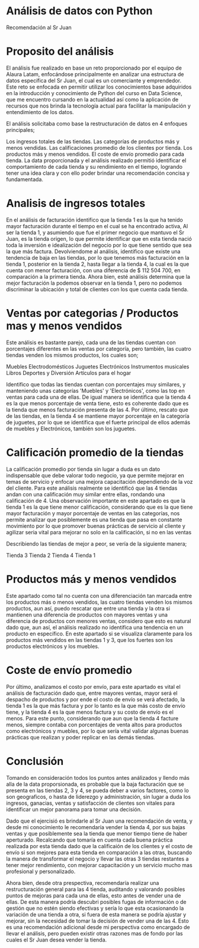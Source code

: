 # Análisis de datos con Python 
Recomendación al Sr Juan

# Proposito del análisis

El análisis fue realizado en base un reto proporcionado por el equipo de Alaura Latam, enfocándose principalmente en analizar una estructura de datos específica del Sr Juan, el cual es un comerciante y emprendedor. Este reto se enfocada en permitir utilizar los conocimientos base adquiridos en la introducción y conocimiento de Python del curso en Data Science, que me encuentro cursando en la actualidad así como la aplicación de recursos que nos brinda la tecnología actual para facilitar la manipulación y entendimiento de los datos.

El análisis solicitaba como base la restructuración de datos en 4 enfoques principales;

Los ingresos totales de las tiendas.
Las categorías de productos más y menos vendidas.
Las calificaciones promedio de los clientes por tienda.
Los productos más y menos vendidos.
El coste de envío promedio para cada tienda.
La data proporcionada y el análisis realizado permitió identificar el comportamiento de cada tienda y su rendimiento en el tiempo, logrando tener una idea clara y con ello poder brindar una recomendación concisa y fundamentada.


# Analisis de ingresos totales

En el análisis de facturación identifico que la tienda 1 es la que ha tenido mayor facturación durante el tiempo en el cual se ha encontrado activa, Al ser la tienda 1, y asumiendo que fue el primer negocio que mantuvo el Sr Juan, es la tienda origen, lo que permite identificar que en esta tienda nació toda la inversión e idealización del negocio por lo que tiene sentido que sea la que más factura. Devolviendome al análisis, identifico que existe una tendencia de baja en las tiendas, por lo que tenemos más facturación en la tienda 1, posterior en la tienda 2, hasta llegar a la tienda 4, la cual es la que cuenta con menor facturación, con una diferencia de $ 112 504 700, en comparación a la primera tienda. Ahora bien, esté análisis determina que la mejor facturación la podemos observar en la tienda 1, pero no podemos discriminar la ubicación y total de clientes con los que cuenta cada tienda.

# Ventas por categorias / Productos mas y menos vendidos

Este análisis es bastante parejo, cada una de las tiendas cuentan con porcentajes diferentes en las ventas por categoría, pero también, las cuatro tiendas venden los mismos productos, los cuales son;

Muebles Electrodomésticos Juguetes Electrónicos Instrumentos musicales Libros Deportes y Diversión Artículos para el hogar

Identifico que todas las tiendas cuentan con porcentajes muy similares, y manteniendo unas categorías 'Muebles' y 'Electrónicos', como las top en ventas para cada una de ellas. De igual manera se identifica que la tienda 4 es la que menos porcentaje de venta tiene, esto es coherente dado que es la tienda que menos facturación presenta de las 4. Por último, rescato que de las tiendas, en la tienda 4 se mantiene mayor porcentaje en la categoría de juguetes, por lo que se identifica que el fuerte principal de ellos además de muebles y Electrónicos, también son los juguetes.


# Calificación promedio de la tiendas

La calificación promedio por tienda sin lugar a duda es un dato indispensable que debe valorar todo negocio, ya que permite mejorar en temas de servicio y enfocar una mejora capacitación dependiendo de la voz del cliente. Para este análisis realmente se identificó que las 4 tiendas andan con una calificación muy similar entre ellas, rondando una calificación de 4. Una observación importante en este apartado es que la tienda 1 es la que tiene menor calificación, considerando que es la que tiene mayor facturación y mayor porcentaje de ventas en las categorías, nos permite analizar que posiblemente es una tienda que pasa en constante movimiento por lo que promover buenas prácticas de servicio al cliente y agilizar seria vital para mejorar no solo en la calificación, si no en las ventas

Describiendo las tiendas de mejor a peor, se vería de la siguiente manera;

Tienda 3 Tienda 2 Tienda 4 Tienda 1


# Productos más y menos vendidos

Este apartado como tal no cuenta con una diferenciación tan marcada entre los productos más o menos vendidos, las cuatro tiendas venden los mismos productos, aun así, puedo rescatar que entre una tienda y la otra si mantienen una diferencia de productos con mayores ventas y una diferencia de productos con menores ventas, considero que esto es natural dado que, aun así, el análisis realizado no identifica una tendencia en un producto en específico. En este apartado si se visualiza claramente para los productos más vendidos en las tiendas 1 y 3, que los fuertes son los productos electrónicos y los muebles.


# Coste de envío promedio

Por último, analizamos el costo por envío, para este apartado es vital el análisis de facturación dado que, entre mayores ventas, mayor será el despacho de productos y por ende el costo de envío se verá afectado, la tienda 1 es la que más factura y por lo tanto es la que más costo de envío tiene, y la tienda 4 es la que menos factura y su costo de envío es el menos. Para este punto, considerando que aun que la tienda 4 facture menos, siempre contaba con porcentajes de venta altos para productos como electrónicos y muebles, por lo que sería vital validar algunas buenas prácticas que realizan y poder replicar en las demás tiendas.


# Conclusión

Tomando en consideración todos los puntos antes análizados y llendo más alla de la data proporsionada, es probable que la baja facturación que se presenta en las tiendas 2, 3 y 4, se pueda deber a varios factores, como lo son geograficos, o hasta de liderezgo y administración, sin lugar a duda los ingresos, ganacias, ventas y satisfacción de clientes son vitales para identificar un mejor panorama para tomar una decisión.

Dado que el ejercisió es brindarle al Sr Juan una recomendación de venta, y desde mi conocimiento le recomendaría vender la tienda 4, por sus bajas ventas y que posiblemente sea la tienda que menor tiempo tiene de haber aperturado. Recalcando que tomaría en cuenta cada buena práctica realizada por esta tienda dado que la calificaión de los clientes y el costo de envío si son mejores para esta tienda en comparación a las otras, buscando la manera de transformar el negocio y llevar las otras 3 tiendas restantes a tener mejor rendimiento, con mejorar capacitación y un servicio mucho mas profesional y personalizado.

Ahora bien, desde otra prespectiva, recomendaría realizar una restructuración general para las 4 tienda, auditando y valorando posibles puntos de mejoras para cada una de ellas, esto antes de vender una de ellas. De esta manera podría descubri posibles fugas de información o de gestión que no estén siendo efectivas y sería lo que esta ocasionando la variación de una tienda a otra, si fuera de esta manera se podría ajustar y mejorar, sin la necesidad de tomar la decisión de vender una de las 4. Esto es una recomendación adicional desde mi perspectiva como encargado de llevar el análisis, pero pueden existir otras razones mas de fondo por las cuales el Sr Juan desea vender la tienda.


